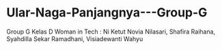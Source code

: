 # Ular-Naga-Panjangnya---Group-G
Group G Kelas D Woman in Tech : Ni Ketut Novia Nilasari, Shafira Raihana, Syahdilla Sekar Ramadhani, Visiadewanti Wahyu
